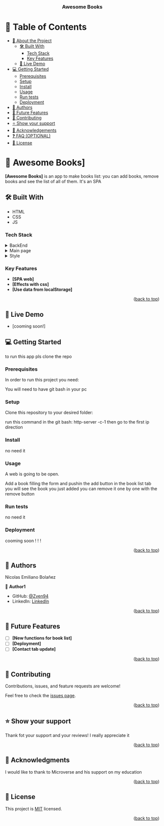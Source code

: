<a name="readme-top"></a>

<div align="center">

  <h3><b>Awesome Books</b></h3>

</div>

# 📗 Table of Contents

- [📖 About the Project](#about-project)
  - [🛠 Built With](#built-with)
    - [Tech Stack](#tech-stack)
    - [Key Features](#key-features)
  - [🚀 Live Demo](#live-demo)
- [💻 Getting Started](#getting-started)
  - [Prerequisites](#prerequisites)
  - [Setup](#setup)
  - [Install](#install)
  - [Usage](#usage)
  - [Run tests](#run-tests)
  - [Deployment](#deployment)
- [👥 Authors](#authors)
- [🔭 Future Features](#future-features)
- [🤝 Contributing](#contributing)
- [⭐️ Show your support](#support)
- [🙏 Acknowledgements](#acknowledgements)
- [❓ FAQ (OPTIONAL)](#faq)
- [📝 License](#license)

<!-- PROJECT DESCRIPTION -->

# 📖 Awesome Books] <a name="about-project"></a>

**[Awesome Books]** is an app to make books list: you can add books, remove books and see the list of all of them. It's an SPA

## 🛠 Built With <a name="built-with"></a>
  - HTML
  - CSS
  - JS
### Tech Stack <a name="tech-stack"></a>


<details>
  <summary>BackEnd</summary>
  <ul>
    <li><a href="https://developer.mozilla.org/es/docs/Web/JavaScript">JavaScript</a></li>
  </ul>
</details>

<details>
  <summary>Main page</summary>
  <ul>
    <li><a href="https://developer.mozilla.org/es/docs/Web/HTML">HTML</a></li>
  </ul>
</details>

<details>
<summary>Style</summary>
  <ul>
    <li><a href="https://developer.mozilla.org/es/docs/Web/CSS">CSS</a></li>
  </ul>
</details>

<!-- Features -->

### Key Features <a name="key-features"></a>

- **[SPA web]**
- **[Effects with css]**
- **[Use data from localStorage]**

<p align="right">(<a href="#readme-top">back to top</a>)</p>

<!-- LIVE DEMO -->

## 🚀 Live Demo <a name="live-demo"></a>

- [cooming soon!]

<!-- GETTING STARTED -->

## 💻 Getting Started <a name="getting-started"></a>

to run this app pls clone the repo

### Prerequisites

In order to run this project you need:


You will need to have git bash in your pc


### Setup

Clone this repository to your desired folder:

 run this command in the git bash:
   http-server -c-1
   then go to the first ip direction

### Install

no need it

### Usage

A web is going to be open.

Add a book filling the form and pushin the add button
in the book list tab you will see the book you just added
you can remove it one by one with the remove button

### Run tests

no need it

### Deployment

cooming soon ! ! !

<p align="right">(<a href="#readme-top">back to top</a>)</p>

<!-- AUTHORS -->

## 👥 Authors <a name="authors"></a>

 Nicolas Emiliano Bolañez

👤 **Author1**

- GitHub: [@Zven94](https://github.com/Zven94)
- LinkedIn: [LinkedIn](https://www.linkedin.com/in/nicolas-bola%C3%B1ez-520372222/)


<p align="right">(<a href="#readme-top">back to top</a>)</p>

<!-- FUTURE FEATURES -->

## 🔭 Future Features <a name="future-features"></a>

- [ ] **[New functions for book list]**
- [ ] **[Deployment]**
- [ ] **[Contact tab update]**

<p align="right">(<a href="#readme-top">back to top</a>)</p>

<!-- CONTRIBUTING -->

## 🤝 Contributing <a name="contributing"></a>

Contributions, issues, and feature requests are welcome!

Feel free to check the [issues page](../../issues/).

<p align="right">(<a href="#readme-top">back to top</a>)</p>

<!-- SUPPORT -->

## ⭐️ Show your support <a name="support"></a>

 Thank fot your support and your reviews! I really appreciate it

<p align="right">(<a href="#readme-top">back to top</a>)</p>

<!-- ACKNOWLEDGEMENTS -->

## 🙏 Acknowledgments <a name="acknowledgements"></a>

I would like to thank to Microverse and his support on my education

<p align="right">(<a href="#readme-top">back to top</a>)</p>

<!-- LICENSE -->

## 📝 License <a name="license"></a>

This project is [MIT](./LICENSE) licensed.

<p align="right">(<a href="#readme-top">back to top</a>)</p>
